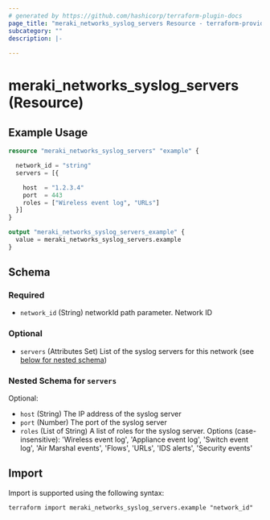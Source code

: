 ```yaml
---
# generated by https://github.com/hashicorp/terraform-plugin-docs
page_title: "meraki_networks_syslog_servers Resource - terraform-provider-meraki"
subcategory: ""
description: |-
  
---
```


# meraki_networks_syslog_servers (Resource)



## Example Usage

```terraform
resource "meraki_networks_syslog_servers" "example" {

  network_id = "string"
  servers = [{

    host  = "1.2.3.4"
    port  = 443
    roles = ["Wireless event log", "URLs"]
  }]
}

output "meraki_networks_syslog_servers_example" {
  value = meraki_networks_syslog_servers.example
}
```

<!-- schema generated by tfplugindocs -->
## Schema

### Required

- `network_id` (String) networkId path parameter. Network ID

### Optional

- `servers` (Attributes Set) List of the syslog servers for this network (see [below for nested schema](#nestedatt--servers))

<a id="nestedatt--servers"></a>
### Nested Schema for `servers`

Optional:

- `host` (String) The IP address of the syslog server
- `port` (Number) The port of the syslog server
- `roles` (List of String) A list of roles for the syslog server. Options (case-insensitive): 'Wireless event log', 'Appliance event log', 'Switch event log', 'Air Marshal events', 'Flows', 'URLs', 'IDS alerts', 'Security events'

## Import

Import is supported using the following syntax:

```shell
terraform import meraki_networks_syslog_servers.example "network_id"
```
